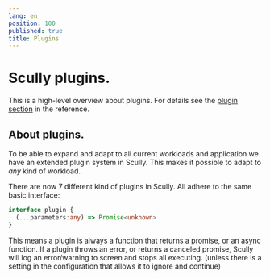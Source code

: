 ```yaml
---
lang: en
position: 100
published: true
title: Plugins
---
```


# Scully plugins.

This is a high-level overview about plugins. For details see the [plugin section](/docs/Reference/plugins/overview) in the reference.

## About plugins.

To be able to expand and adapt to all current workloads and application we have an extended plugin system in Scully. This makes it possible to adapt to _any_ kind of workload.

There are now 7 different kind of plugins in Scully. All adhere to the same basic interface:

```typescript
interface plugin {
  (...parameters:any) => Promise<unknown>
}
```

This means a plugin is always a function that returns a promise, or an async function. If a plugin throws an error, or returns a canceled promise, Scully will log an error/warning to screen and stops all executing. (unless there is a setting in the configuration that allows it to ignore and continue)
